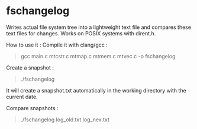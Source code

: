 # fschangelog
Writes actual file system tree into a lightweight text file and compares these text files for changes. Works on POSIX systems with dirent.h.

How to use it :
Compile it with clang/gcc : 
> gcc main.c mtcstr.c mtmap.c mtmem.c mtvec.c -o fschangelog

Create a snapshot :
> ./fschangelog

It will create a snapshot.txt automatically in the working directory with the current date.

Compare snapshots :
> ./fschangelog log_old.txt log_nex.txt
